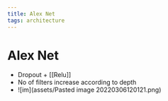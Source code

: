 ```yaml
---
title: Alex Net
tags: architecture
---
```


# Alex Net
- Dropout + [[Relu]]
- No of filters increase according to depth
- ![im](assets/Pasted image 20220306120121.png)














